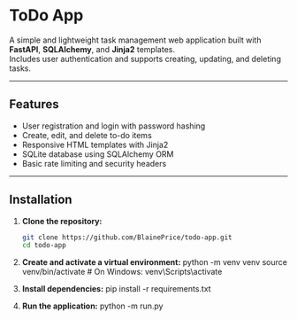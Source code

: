 # ToDo App

A simple and lightweight task management web application built with **FastAPI**, **SQLAlchemy**, and **Jinja2** templates.  
Includes user authentication and supports creating, updating, and deleting tasks.

---

## Features

- User registration and login with password hashing
- Create, edit, and delete to-do items
- Responsive HTML templates with Jinja2
- SQLite database using SQLAlchemy ORM
- Basic rate limiting and security headers

---

## Installation

1. **Clone the repository:**

   ```bash
   git clone https://github.com/BlainePrice/todo-app.git
   cd todo-app

2. **Create and activate a virtual environment:**
python -m venv venv
source venv/bin/activate    # On Windows: venv\Scripts\activate

3. **Install dependencies:**
pip install -r requirements.txt

4. **Run the application:**
python -m run.py